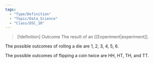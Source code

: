 ```yaml
---
tags:
  - "Type/Definition"
  - "Topic/Data_Science"
  - "Class/DSC_10"
---
```


> [!definition] Outcome
> The result of an [[Experiment|experiment]].

The possible outcomes of rolling a die are 1, 2, 3, 4, 5, 6.  

The possible outcomes of flipping a coin twice are HH, HT, TH,
and TT.